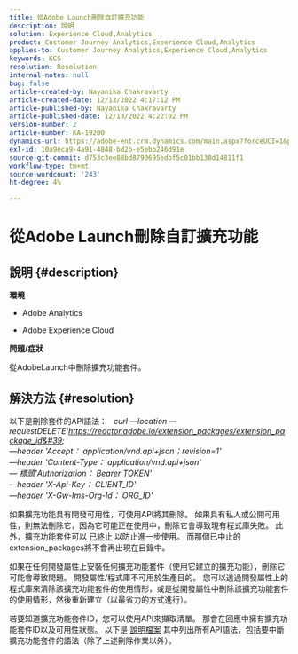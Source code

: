 ```yaml
---
title: 從Adobe Launch刪除自訂擴充功能
description: 說明
solution: Experience Cloud,Analytics
product: Customer Journey Analytics,Experience Cloud,Analytics
applies-to: Customer Journey Analytics,Experience Cloud,Analytics
keywords: KCS
resolution: Resolution
internal-notes: null
bug: false
article-created-by: Nayanika Chakravarty
article-created-date: 12/13/2022 4:17:12 PM
article-published-by: Nayanika Chakravarty
article-published-date: 12/13/2022 4:22:02 PM
version-number: 2
article-number: KA-19200
dynamics-url: https://adobe-ent.crm.dynamics.com/main.aspx?forceUCI=1&pagetype=entityrecord&etn=knowledgearticle&id=19cfd893-017b-ed11-81ac-6045bd006a22
exl-id: 10a9eca9-4a91-4848-bd2b-e5ebb246d91e
source-git-commit: d753c3ee88bd8790695edbf5c01bb138d14811f1
workflow-type: tm+mt
source-wordcount: '243'
ht-degree: 4%

---
```


# 從Adobe Launch刪除自訂擴充功能

## 說明 {#description}


<b>環境</b>

- Adobe Analytics

- Adobe Experience Cloud

<b>問題/症狀</b>

從AdobeLaunch中刪除擴充功能套件。


## 解決方法 {#resolution}


以下是刪除套件的API語法：
 
*curl —location —requestDELETE&#39;https://reactor.adobe.io/extension_packages/extension_package_id&#39; \
—header &#39;Accept： application/vnd.api+json；revision=1&#39; \
—header &#39;Content-Type： application/vnd.api+json&#39; \
 — 標頭&#39;Authorization： Bearer TOKEN&#39; \
—header &#39;X-Api-Key： CLIENT_ID&#39; \
—header &#39;X-Gw-Ims-Org-Id： ORG_ID&#39;*

如果擴充功能具有開發可用性，可使用API將其刪除。 如果具有私人或公開可用性，則無法刪除它，因為它可能正在使用中，刪除它會導致現有程式庫失敗。 此外，擴充功能套件可以 [已終止](https://experienceleague.adobe.com/docs/experience-platform/tags/api/endpoints/extension-packages.html?lang=en#discontinue) 以防止進一步使用。 而那個已中止的extension_packages將不會再出現在目錄中。

如果在任何開發屬性上安裝任何擴充功能套件（使用它建立的擴充功能），刪除它可能會導致問題。 開發屬性/程式庫不可用於生產目的。 您可以透過開發屬性上的程式庫來清除該擴充功能套件的使用情形，或是從開發屬性中刪除該擴充功能套件的使用情形，然後重新建立（以最省力的方式進行）。

若要知道擴充功能套件ID，您可以使用API來擷取清單。 那會在回應中擁有擴充功能套件ID以及可用性狀態。 以下是 [說明檔案](https://experienceleague.adobe.com/docs/experience-platform/tags/api/endpoints/extension-packages.html?lang=en#list) 其中列出所有API語法，包括要中斷擴充功能套件的語法（除了上述刪除作業以外）。
